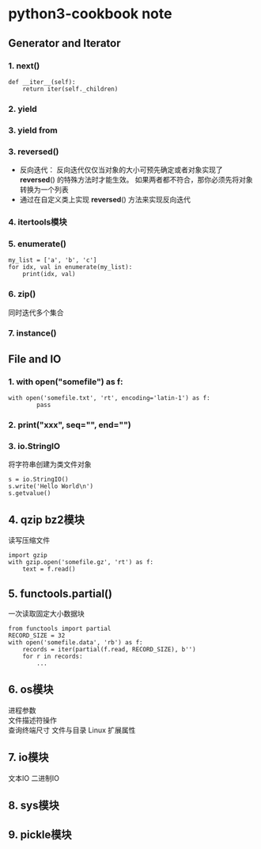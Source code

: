 # python3-cookbook note   

## Generator and Iterator    

### 1. next() 

    def __iter__(self):
        return iter(self._children)

### 2. yield

### 3. yield from

### 3. reversed()
- 反向迭代： 反向迭代仅仅当对象的大小可预先确定或者对象实现了 __reversed__() 的特殊方法时才能生效。 如果两者都不符合，那你必须先将对象转换为一个列表  
- 通过在自定义类上实现 __reversed__() 方法来实现反向迭代

### 4. itertools模块

### 5. enumerate()
    my_list = ['a', 'b', 'c']
    for idx, val in enumerate(my_list):
        print(idx, val)

### 6. zip()
同时迭代多个集合

### 7. instance()

## File and IO

### 1. with open("somefile") as f:
    with open('somefile.txt', 'rt', encoding='latin-1') as f:
            pass

### 2. print("xxx", seq="", end="")

### 3. io.StringIO
将字符串创建为类文件对象

    s = io.StringIO()
    s.write('Hello World\n')
    s.getvalue()

## 4. qzip bz2模块
读写压缩文件  

    import gzip
    with gzip.open('somefile.gz', 'rt') as f:
        text = f.read()

## 5. functools.partial()
一次读取固定大小数据块

    from functools import partial
    RECORD_SIZE = 32
    with open('somefile.data', 'rb') as f:
        records = iter(partial(f.read, RECORD_SIZE), b'')
        for r in records:
            ...

## 6. os模块
进程参数  
文件描述符操作  
查询终端尺寸
文件与目录
Linux 扩展属性


## 7. io模块
文本IO
二进制IO




## 8. sys模块

## 9. pickle模块